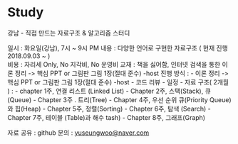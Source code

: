 # Study

강남 - 직접 만드는 자료구조 & 알고리즘 스터디 

일시 : 화요일(강남), 7시 ~ 9시 PM
내용 : 다양한 언어로 구현한 자료구조 ( 현재 진행 2018.09.03 ~ )  
비용 : 자리세 Only, No 지각비, No 운영비 
교재 : 책을 싫어함, 인터넷 검색을 통한 이론 정리 -> 핵심 PPT or 그림판 그림 1장(절대 준수) -host
진행 방식 : 
    - 이론 정리 -> 핵심 PPT or 그림판 그림 1장(절대 준수) -host
    - 코드 리뷰
    - 일정 - 자료 구조( 2개월 ) : 
      - chapter 1주, 연결 리스트 (Linked List)
      - Chapter 2주, 스택(Stack), 큐(Queue)
      - Chapter 3주 . 트리(Tree)
      - Chapter 4주, 우선 순위 큐(Priority Queue)와 힙(Heap)
      - Chapter 5주, 정렬(Sorting)
      - Chapter 6주, 탐색 (Search)
      - Chapter 7주, 테이블 (Table)과 해수 tash)
      - Chapter 8주, 그래프(Graph)

자료 공유 :  github
문의 : yuseungwoo@naver.com
